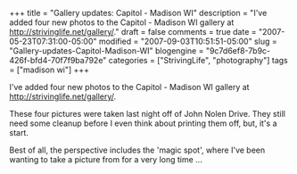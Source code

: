 +++
title = "Gallery updates: Capitol - Madison WI"
description = "I've added four new photos to the Capitol - Madison WI gallery at http://strivinglife.net/gallery/."
draft = false
comments = true
date = "2007-05-23T07:31:00-05:00"
modified = "2007-09-03T10:51:51-05:00"
slug = "Gallery-updates-Capitol-Madison-WI"
blogengine = "9c7d6ef8-7b9c-426f-bfd4-70f7f9ba792e"
categories = ["StrivingLife", "photography"]
tags = ["madison wi"]
+++

<p>
I&#39;ve added four new photos to the Capitol - Madison WI gallery at <a href="http://strivinglife.com/gallery/">http://strivinglife.net/gallery/</a>.<!--more-->
</p>
<p>
These four pictures were taken last night off of John Nolen Drive. They still need some cleanup before I even think about printing them off, but, it&#39;s a start.
</p>
<p>
Best of all, the perspective includes the &#39;magic spot&#39;, where I&#39;ve been wanting to take a picture from for a very long time ...
</p>

